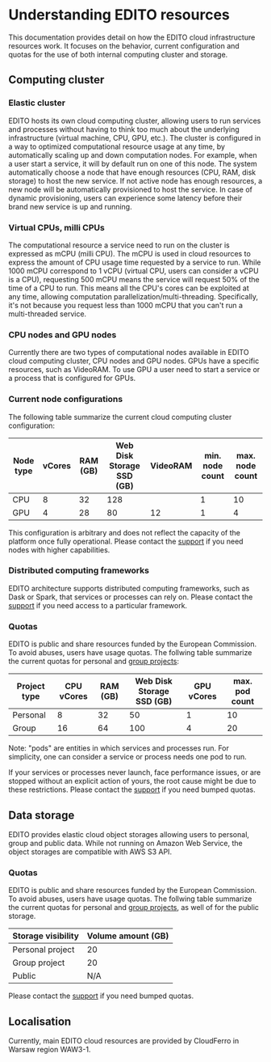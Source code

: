 # Understanding EDITO resources

This documentation provides detail on how the EDITO cloud infrastructure resources work.
It focuses on the behavior, current configuration and quotas for the use of both internal computing cluster and storage.

## Computing cluster

### Elastic cluster

EDITO hosts its own cloud computing cluster, allowing users to run services and processes without having to think too much about the underlying infrastructure (virtual machine, CPU, GPU, etc.).
The cluster is configured in a way to optimized computational resource usage at any time, by automatically scaling up and down computation nodes.
For example, when a user start a service, it will by default run on one of this node. The system automatically choose a node that have enough resources (CPU, RAM, disk storage) to host the new service. If not active node has enough resources, a new node will be automatically provisioned to host the service.
In case of dynamic provisioning, users can experience some latency before their brand new service is up and running.

### Virtual CPUs, milli CPUs

The computational resource a service need to run on the cluster is expressed as mCPU (milli CPU). The mCPU is used in cloud resources to express the amount of CPU usage time requested by a service to run.
While 1000 mCPU correspond to 1 vCPU (virtual CPU, users can consider a vCPU is a CPU), requesting 500 mCPU means the service will request 50% of the time of a CPU to run.
This means all the CPU's cores can be exploited at any time, allowing computation parallelization/multi-threading.
Specifically, it's not because you request less than 1000 mCPU that you can't run a multi-threaded service.

### CPU nodes and GPU nodes

Currently there are two types of computational nodes available in EDITO cloud computing cluster, CPU nodes and GPU nodes.
GPUs have a specific resources, such as VideoRAM.
To use GPU a user need to start a service or a process that is configured for GPUs.

### Current node configurations

The following table summarize the current cloud computing cluster configuration:

| Node type | vCores | RAM (GB) | Web Disk Storage SSD (GB) | VideoRAM | min. node count | max. node count |
| --------- | ------ | -------- | ------------------------- | -------- | --------------- | --------------- |
| CPU       | 8      | 32       | 128                       |          | 1               | 10              |
| GPU       | 4      | 28       | 80                        | 12       | 1               | 4               |

This configuration is arbitrary and does not reflect the capacity of the platform once fully operational.
Please contact the [support](mailto:edito-infra-dev@mercator-ocean.eu) if you need nodes with higher capabilities.

### Distributed computing frameworks

EDITO architecture supports distributed computing frameworks, such as Dask or Spark, that services or processes can rely on.
Please contact the [support](mailto:edito-infra-dev@mercator-ocean.eu) if you need access to a particular framework.

### Quotas

EDITO is public and share resources funded by the European Commission. To avoid abuses, users have usage quotas.
The follwing table summarize the current quotas for personal and [group projects](https://gitlab.mercator-ocean.fr/pub/edito-infra/edito-tutorials-content/-/blob/master/articles/group-projects.md):

| Project type | CPU vCores | RAM (GB) | Web Disk Storage SSD (GB) | GPU vCores | max. pod count |
| ------------ | ---------- | -------- | ------------------------- | ---------- | -------------- |
| Personal     | 8          | 32       | 50                        | 1          | 10             |
| Group        | 16         | 64       | 100                       | 4          | 20             |

Note: "pods" are entities in which services and processes run. For simplicity, one can consider a service or process needs one pod to run.

If your services or processes never launch, face performance issues, or are stopped without an explicit action of yours, the root cause might be due to these restrictions.
Please contact the [support](mailto:edito-infra-dev@mercator-ocean.eu) if you need bumped quotas.

## Data storage

EDITO provides elastic cloud object storages allowing users to personal, group and public data.
While not running on Amazon Web Service, the object storages are compatible with AWS S3 API.

### Quotas

EDITO is public and share resources funded by the European Commission. To avoid abuses, users have usage quotas.
The follwing table summarize the current quotas for personal and [group projects](https://gitlab.mercator-ocean.fr/pub/edito-infra/edito-tutorials-content/-/blob/master/articles/group-projects.md), as well of for the public storage.

| Storage visibility | Volume amount (GB) |
| ------------------ | ------------------ |
| Personal project   | 20                 |
| Group project      | 20                 |
| Public             | N/A                |

Please contact the [support](mailto:edito-infra-dev@mercator-ocean.eu) if you need bumped quotas.

## Localisation

Currently, main EDITO cloud resources are provided by CloudFerro in Warsaw region WAW3-1.
